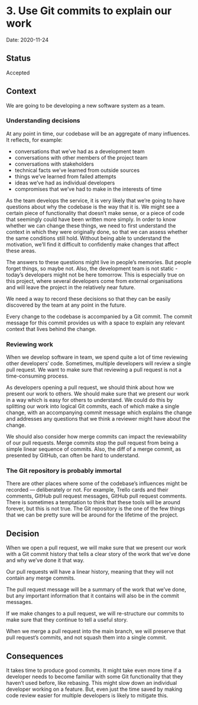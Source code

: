 # 3. Use Git commits to explain our work

Date: 2020-11-24

## Status

Accepted

## Context

We are going to be developing a new software system as a team.

### Understanding decisions

At any point in time, our codebase will be an aggregate of many influences. It
reflects, for example:

- conversations that we’ve had as a development team
- conversations with other members of the project team
- conversations with stakeholders
- technical facts we’ve learned from outside sources
- things we’ve learned from failed attempts
- ideas we’ve had as individual developers
- compromises that we’ve had to make in the interests of time

As the team develops the service, it is very likely that we’re going to have
questions about why the codebase is the way that it is. We might see a certain
piece of functionality that doesn’t make sense, or a piece of code that
seemingly could have been written more simply. In order to know whether we can
change these things, we need to first understand the context in which they were
originally done, so that we can assess whether the same conditions still hold.
Without being able to understand the motivation, we’ll find it difficult to
confidently make changes that affect these areas.

The answers to these questions might live in people’s memories. But people
forget things, so maybe not. Also, the development team is not static - today’s
developers might not be here tomorrow. This is especially true on this project,
where several developers come from external organisations and will leave the
project in the relatively near future.

We need a way to record these decisions so that they can be easily discovered by
the team at any point in the future.

Every change to the codebase is accompanied by a Git commit. The commit message
for this commit provides us with a space to explain any relevant context that
lives behind the change.

### Reviewing work

When we develop software in team, we spend quite a lot of time reviewing other
developers’ code. Sometimes, multiple developers will review a single pull
request. We want to make sure that reviewing a pull request is not a
time-consuming process.

As developers opening a pull request, we should think about how we present our
work to others. We should make sure that we present our work in a way which is
easy for others to understand. We could do this by splitting our work into
logical Git commits, each of which make a single change, with an accompanying
commit message which explains the change and addresses any questions that we
think a reviewer might have about the change.

We should also consider how merge commits can impact the reviewability of our
pull requests. Merge commits stop the pull request from being a simple linear
sequence of commits. Also, the diff of a merge commit, as presented by GitHub,
can often be hard to understand.

### The Git repository is probably immortal

There are other places where some of the codebase’s influences might be recorded
— deliberately or not. For example, Trello cards and their comments, GitHub pull
request messages, GitHub pull request comments. There is sometimes a temptation
to think that these tools will be around forever, but this is not true. The Git
repository is the one of the few things that we can be pretty sure will be
around for the lifetime of the project.

## Decision

When we open a pull request, we will make sure that we present our work with a
Git commit history that tells a clear story of the work that we’ve done and why
we’ve done it that way.

Our pull requests will have a linear history, meaning that they will not contain
any merge commits.

The pull request message will be a summary of the work that we’ve done, but
any important information that it contains will also be in the commit messages.

If we make changes to a pull request, we will re-structure our commits to make
sure that they continue to tell a useful story.

When we merge a pull request into the main branch, we will preserve that pull
request’s commits, and not squash them into a single commit.

## Consequences

It takes time to produce good commits. It might take even more time if a
developer needs to become familiar with some Git functionality that they haven’t
used before, like rebasing. This might slow down an individual developer working
on a feature. But, even just the time saved by making code review easier for
multiple developers is likely to mitigate this.
